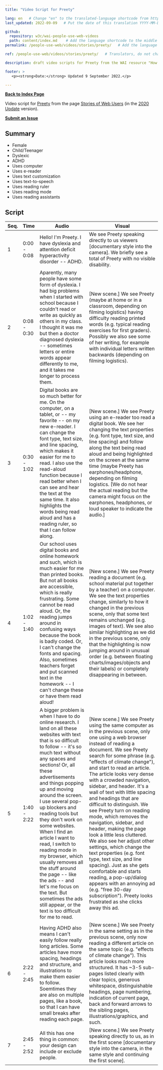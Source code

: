 ```yaml
---
title: "Video Script for Preety"

lang: en   # Change "en" to the translated-language shortcode from https://www.iana.org/assignments/language-subtag-registry/language-subtag-registry
last_updated: 2022-09-09   # Put the date of this translation YYYY-MM-DD (with month in the middle)

github:
  repository: w3c/wai-people-use-web-videos
  path: content/index.md    # Add the language shortcode to the middle of the filename, for example: content/index.fr.md
permalink: /people-use-web/videos/stories/preety/   # Add the language shortcode to the end, with no slash at end, for example: /link/to/page/fr

ref: /people-use-web/videos/stories/preety/   # Translators, do not change this

description: draft video scripts for Preety from the WAI resource "How People with Disabilities Use the Web"

footer: >
   <p><strong>Date:</strong> Updated 9 September 2022.</p>

---
```


**[Back to Index Page](../../)**

Video script for [Preety](https://deploy-preview-113--wai-people-use-web.netlify.app/people-use-web/user-stories-eight/) from the page [Stories of Web Users](https://deploy-preview-113--wai-people-use-web.netlify.app/people-use-web/user-stories/) (in the [2020 Update](https://github.com/w3c/wai-people-use-web/wiki/Persona-development) version).

**[Submit an Issue](https://github.com/w3c/wai-people-use-web-videos/issues/new?title=[Preety])**

## Summary

* Female
* Child/Teenager
* Dyslexic
* ADHD
* Uses computer
* Uses e-reader
* Uses text customization
* Uses text-to-speech
* Uses reading ruler
* Uses reading mode
* Uses reading assistants

## Script

| Seq. | Time | Audio | Visual |
| --- | --- | --- | --- |
| 1 | 0:00 - 0:08 | Hello! I'm Preety. I have dyslexia and attention deficit hyperactivity disorder -- ADHD. | We see Preety speaking directly to us viewers [documentary style into the camera]. We briefly see a total of Preety with no visible disability. |
| 2 | 0:08 - 0:30 | Aparently, many people have some form of dyslexia. I had big problems when I started with school because I couldn't read or write as quickly as others in my class. I thought it was me but then a doctor diagnosed dyslexia -- sometimes letters or entire words appear differently to me, and it takes me longer to process them. | [New scene.] We see Preety (maybe at home or in a classroom, depending on filming logistics) having difficulty reading printed words (e.g. typical reading exercises for first graders). Possibly we also see some of her writing, for example with individual letters written backwards (depending on filming logistics). |
| 3 | 0:30 - 1:02 | Digital books are so much better for me. On the computer, on a tablet, or -- my favorite -- on my new e-reader. I can change the font type, text size, and line spacing, which makes it easier for me to read. I also use the read-aloud function because I read better when I can see and hear the text at the same time. It also highlights the words being read aloud and has a reading ruler, so that I can follow along. | [New scene.] We see Preety using an e-reader too read a digital book. We see her changing the text properties (e.g. font type, text size, and line spacing) and follow along the text being read aloud and being highlighted on the screen at the samw time (maybe Preety has earphones/headphone, depending on filming logistics. [We do not hear the actual reading but the camera might focus on the earphones, headphones, or loud speaker to indicate the audio.] |
| 4 | 1:02 - 1:40 | Our school uses digital books and online homework and such, which is much easier for me than printed books. But not all books are accessible, which is really frustrating. Some cannot be read aloud. Or, the reading jumps around in confusing ways because the book is badly coded. Or, I can't change the fonts and spacing. Also, sometimes teachers forget and put scanned text in the homework -- I can't change these or have them read aloud! | [New scene.] We see Preety reading a document (e.g. school material put together by a teacher) on a computer. We see the text properties change, similarly to how it changed in the previous scene, only that some text remains unchanged (e.g. images of text). We see also similar highlighting as we did in the previous scene, only that the highlighting is now jumping around in unusual order (e.g. between floating charts/images/objects and their labels) or completely disappearing in between. |
| 5 | 1:40 - 2:22 | A bigger problem is when I have to do online research. I land on all these websites with text that is so difficult to follow -- it's so much text without any spaces and sections! Or, all these advertisements and things popping up and moving around the screen. I use several pop-up blockers and reading tools but they don't work on some websites. When I find an article I want to read, I switch to reading mode in my browser, which usually removes all the stuff around the page -- like the ads -- and let's me focus on the text. But sometimes the ads still appear, or the text is too difficult for me to read. | [New scene.] We see Preety using the same computer as in the previous scene, only one using a web browser instead of reading a document. We see Preety search for some phrase (e.g. "effects of climate change"), and start to read an article. The article looks very dense with a crowded navigation, sidebar, and header. It's a wall of text with little spacing and headings that are difficult to distinguish. We see Preety turn on reading mode, which removes the navigation, sidebar, and header, making the page look a little less cluttered. We also see her adjust other settings, which change the text properties (e.g. font type, text size, and line spacing). Just as she gets comfortable and starts reading, a pop-up/dialog appears with an annoying ad (e.g. "free 30-day subscription"). Preety looks frustrated as she clicks away this ad. |
| 6 | 2:22 - 2:45 | Having ADHD also means I can't easily follow really long articles. Some articles have more spacing, headings and structure, and illustrations to make them easier to follow. Soemtimes they are also on multiple pages, like a book, so that I can have small breaks after reading each page. | [New scene.] We see Preety in the same setting as in the previous scene, only now reading a different article on the same topic (e.g. "effects of climate change"). This article looks much more structured. It has ~3-5 sub-pages listed clearly with clear topics, generous whitespace, distinguishable headings, page numbering, indication of current page, back and forward arrows to the sibling pages, illustrations/graphics, and such. |
| 7 | 2:45 - 2:52 | All this has one thing in common: your design can include or exclude people. | [New scene.] We see Preety speaking directly to us, as in the first scene [documentary style into the camera, in the same style and continuing the first scene]. |
